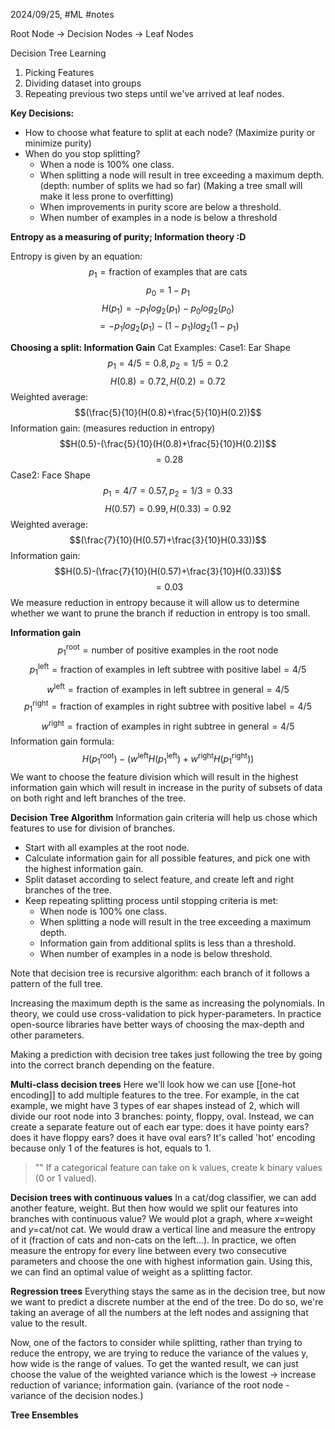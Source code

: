 2024/09/25, #ML #notes 

Root Node -> Decision Nodes -> Leaf Nodes

Decision Tree Learning
1. Picking Features
2. Dividing dataset into groups
3. Repeating previous two steps until we've arrived at leaf nodes.

**Key Decisions:**
- How to choose what feature to split at each node? (Maximize purity or minimize purity)
- When do you stop splitting? 
	- When a node is 100% one class.
	- When splitting a node will result in tree exceeding a maximum depth. (depth: number of splits we had so far) (Making a tree small will make it less prone to overfitting)
	- When improvements in purity score are below a threshold.
	- When number of examples in a node is below a threshold

**Entropy  as a measuring of purity; Information theory :D**

Entropy is given by an equation:
$$p_1=\text{fraction of examples that are cats}$$
$$p_0=1-p_1$$
$$H(p_1)=-p_1log_2(p_1)-p_0log_2(p_0)$$
$$=-p_1log_2(p_1)-(1-p_1)log_2(1-p_1)$$

**Choosing a split: Information Gain**
Cat Examples:
Case1: Ear Shape
$$p_1=4/5=0.8, p_2=1/5=0.2$$
$$H(0.8)=0.72, H(0.2)=0.72$$
Weighted average: $$(\frac{5}{10}(H(0.8)+\frac{5}{10}H(0.2))$$
Information gain: (measures reduction in entropy) $$H(0.5)-(\frac{5}{10}(H(0.8)+\frac{5}{10}H(0.2))$$
$$=0.28$$
Case2: Face Shape
$$p_1=4/7=0.57, p_2=1/3=0.33$$
$$H(0.57)=0.99, H(0.33)=0.92$$
Weighted average: $$(\frac{7}{10}(H(0.57)+\frac{3}{10}H(0.33))$$
Information gain: $$H(0.5)-(\frac{7}{10}(H(0.57)+\frac{3}{10}H(0.33))$$
$$=0.03$$
We measure reduction in entropy because it will allow us to determine whether we want to prune the branch if reduction in entropy is too small.

**Information gain**
$$p_1^{\text{root}}=\text{number of positive examples in the root node}$$
$$p_1^{\text{left}}=\text{fraction of examples in left subtree with positive label}=4/5$$
$$w^{\text{left}}=\text{fraction of examples in left subtree in general}=4/5$$
$$p_1^{\text{right}}=\text{fraction of examples in right subtree with positive label}=4/5$$$$w^{\text{right}}=\text{fraction of examples in right subtree in general}=4/5$$
Information gain formula: $$H(p_1^{\text{root}})-(w^{\text{left}}H(p_1^{\text{left}})+w^{\text{right}}H(p_1^{\text{right}}))$$
We want to choose the feature division which will result in the highest information gain which will result in increase in the purity of subsets of data on both right and left branches of the tree.

**Decision Tree Algorithm**
Information gain criteria will help us chose which features to use for division of branches. 

- Start with all examples at the root node.
- Calculate information gain for all possible features, and pick one with the highest information gain.
- Split dataset according to select feature, and create left and right branches of the tree.
- Keep repeating splitting process until stopping criteria is met:
	- When node is 100% one class.
	- When splitting a node will result in the tree exceeding a maximum depth.
	- Information gain from additional splits is less than a threshold.
	- When number of examples in a node is below threshold.

Note that decision tree is recursive algorithm: each branch of it follows a pattern of the full tree. 

Increasing the maximum depth is the same as increasing the polynomials.
In theory, we could use cross-validation to pick hyper-parameters. In practice open-source libraries have better ways of choosing the max-depth and other parameters.

Making a prediction with decision tree takes just following the tree by going into the correct branch depending on the feature.

**Multi-class decision trees**
Here we'll look how we can use [[one-hot encoding]] to add multiple features to the tree.
For example, in the cat example, we might have 3 types of ear shapes instead of 2, which will divide our root node into 3 branches: pointy, floppy, oval. Instead, we can create a separate feature out of each ear type: does it have pointy ears? does it have floppy ears? does it have oval ears? It's called 'hot' encoding because only 1 of the features is hot, equals to 1.
> "" If a categorical feature can take on k values, create k binary values (0 or 1 valued).

**Decision trees with continuous values**
In a cat/dog classifier, we can add another feature, weight. But then how would we split our features into branches with continuous value?
We would plot a graph, where $x$=weight and $y$=cat/not cat. We would draw a vertical line and measure the entropy of it (fraction of cats and non-cats on the left...). In practice, we often measure the entropy for every line between every two consecutive parameters and choose the one with highest information gain. Using this, we can find an optimal value of weight as a splitting factor.

**Regression trees**
Everything stays the same as in the decision tree, but now we want to predict a discrete number at the end of the tree. Do do so, we're taking an average of all the numbers at the left nodes and assigning that value to the result.

Now, one of the factors to consider while splitting, rather than trying to reduce the entropy, we are trying to reduce the variance of the values y, how wide is the range of values. To get the wanted result, we can just choose the value of the weighted variance which is the lowest -> increase reduction of variance; information gain. (variance of the root node - variance of the decision nodes.)

**Tree Ensembles**



 